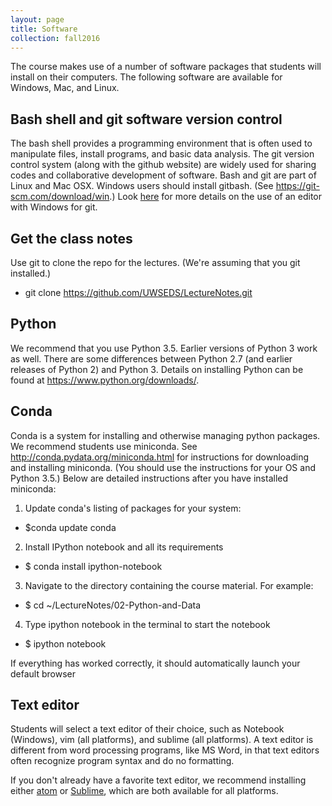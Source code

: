 ```yaml
---
layout: page
title: Software
collection: fall2016
---
```


The course makes use of a number of software packages that students
will install on their computers.
The following software are available for Windows, Mac, and Linux.

## Bash shell and git software version control
The bash shell provides a programming environment that
is often used to manipulate files, install programs, and
basic data analysis.
The git version control system (along with the github website)
are widely used for sharing codes and collaborative development
of software.
Bash and git are part of Linux and Mac OSX.
Windows users should install gitbash. (See https://git-scm.com/download/win.)
Look [here](https://github.com/UWSEDS/uwseds.github.io/blob/master/software_windows_texteditor.md)
for more
details on the use of an editor with Windows for git.

## Get the class notes
Use git to clone the repo for the lectures. (We're assuming that you git installed.)

- git clone https://github.com/UWSEDS/LectureNotes.git

## Python
We recommend that you use Python 3.5. Earlier versions of Python 3 work as well.
There are some differences between Python 2.7 (and earlier releases of Python 2)
and Python 3.
Details on installing Python can be found at https://www.python.org/downloads/.

## Conda
Conda is a system for installing and otherwise managing python packages.
We recommend students use miniconda.
See http://conda.pydata.org/miniconda.html
for instructions for downloading and installing miniconda. 
(You should use the instructions for your OS and Python 3.5.)
Below
are detailed instructions after you have installed miniconda:

1. Update conda's listing of packages for your system:
- $conda update conda
2. Install IPython notebook and all its requirements
- $ conda install ipython-notebook
3. Navigate to the directory containing the course material. For example:
- $ cd ~/LectureNotes/02-Python-and-Data
4. Type ipython notebook in the terminal to start the notebook
- $ ipython notebook

If everything has worked correctly, it should automatically launch your default browser

## Text editor
Students will select a text editor of their choice, such as
Notebook (Windows), vim (all platforms), and sublime (all platforms).
A text editor is different from word processing programs,
like MS Word, in that text editors often recognize
program syntax and do no formatting.



If you don't already have a favorite text editor, we recommend installing either [atom](http://atom.io/) or [Sublime](http://www.sublimetext.com/), which are both available for all platforms.
